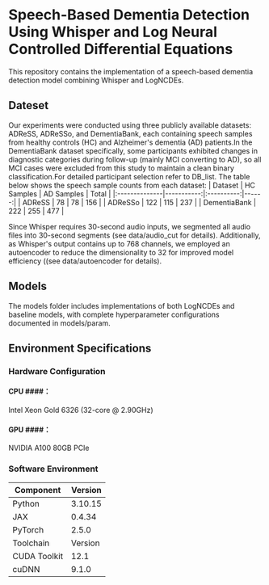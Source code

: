# **Speech-Based Dementia Detection Using Whisper and Log Neural Controlled Differential Equations**
This repository contains the implementation of a speech-based dementia detection model combining Whisper and LogNCDEs.
## **Dateset**
Our experiments were conducted using three publicly available datasets: ADReSS, ADReSSo, and DementiaBank, each containing speech samples from healthy controls (HC) and Alzheimer's dementia (AD) patients.In the DementiaBank dataset specifically, some participants exhibited changes in diagnostic categories during follow-up (mainly MCI converting to AD), so all MCI cases were excluded from this study to maintain a clean binary classification.For detailed participant selection refer to DB_list. The table below shows the speech sample counts from each dataset:
| Dataset       | HC Samples | AD Samples | Total |
|:--------------|-----------:|:----------:|------:|
| ADReSS        | 78        | 78          | 156   |
| ADReSSo       | 122       | 115         | 237   |
| DementiaBank  | 222        | 255        | 477   |

Since Whisper requires 30-second audio inputs, we segmented all audio files into 30-second segments (see data/audio_cut for details). Additionally, as Whisper's output contains up to 768 channels, we employed an autoencoder to reduce the dimensionality to 32 for improved model efficiency ((see data/autoencoder for details).
## **Models**
The models folder includes implementations of both LogNCDEs and baseline models, with complete hyperparameter configurations documented in models/param.
## **Environment Specifications** ##
### **Hardware Configuration** ###
#### **CPU** ####：
Intel Xeon Gold 6326 (32-core @ 2.90GHz)
#### **GPU** ####：
NVIDIA A100 80GB PCIe
### **Software Environment** ###
| Component       | Version       |
|-----------------|---------------
| Python          | 3.10.15       | 
| JAX             | 0.4.34        | 
| PyTorch         | 2.5.0         | 
| Toolchain       | Version       |
| CUDA Toolkit    | 12.1          |
| cuDNN           | 9.1.0         |


